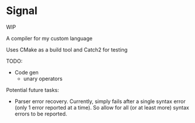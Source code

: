 # Signal

WIP

A compiler for my custom language

Uses CMake as a build tool and Catch2 for testing

TODO:
- Code gen
    - unary operators

Potential future tasks:
- Parser error recovery. Currently, simply fails after a single syntax error (only 1 error reported at a time). So allow for all (or at least more) syntax errors to be reported.
